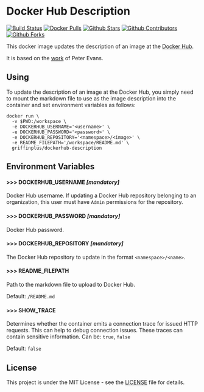 # Docker Hub Description

[![Build Status](https://dev.azure.com/griffinplus/Docker%20Images/_apis/build/status/11?branchName=master)](https://dev.azure.com/griffinplus/Docker%20Images/_build/latest?definitionId=11&branchName=master)
[![Docker Pulls](https://img.shields.io/docker/pulls/griffinplus/dockerhub-description.svg)](https://hub.docker.com/r/griffinplus/dockerhub-description)
[![Github Stars](https://img.shields.io/github/stars/griffinplus/docker-dockerhub-description.svg?label=github%20%E2%98%85)](https://github.com/griffinplus/docker-dockerhub-description)
[![Github Contributors](https://img.shields.io/github/contributors/griffinplus/docker-dockerhub-description.svg)](https://github.com/griffinplus/docker-dockerhub-description)
[![Github Forks](https://img.shields.io/github/forks/griffinplus/docker-dockerhub-description.svg?label=github%20forks)](https://github.com/griffinplus/docker-dockerhub-description)



This docker image updates the description of an image at the [Docker Hub](https://hub.docker.com/).

It is based on the [work](https://github.com/peter-evans/dockerhub-description) of Peter Evans.

## Using

To update the description of an image at the Docker Hub, you simply need to mount the markdown file to use as the image
description into the container and set environment variables as follows:

```shell
docker run \
  -v $PWD:/workspace \
  -e DOCKERHUB_USERNAME='<username>' \
  -e DOCKERHUB_PASSWORD='<password>' \
  -e DOCKERHUB_REPOSITORY='<namespace>/<image>' \
  -e README_FILEPATH='/workspace/README.md' \
  griffinplus/dockerhub-description
```

## Environment Variables

#### >>> DOCKERHUB_USERNAME ***[mandatory]***

Docker Hub username. If updating a Docker Hub repository belonging to an organization, this user must have `Admin`
permissions for the repository.

#### >>> DOCKERHUB_PASSWORD ***[mandatory]***

Docker Hub password.

#### >>> DOCKERHUB_REPOSITORY ***[mandatory]***

The Docker Hub repository to update in the format `<namespace>/<name>`.

#### >>> README_FILEPATH

Path to the markdown file to upload to Docker Hub.

Default: `/README.md`

#### >>> SHOW_TRACE

Determines whether the container emits a connection trace for issued HTTP requests. This can help to debug
connection issues. These traces can contain sensitive information. Can be: `true`, `false`

Default: `false`

## License

This project is under the MIT License - see the [LICENSE](LICENSE) file for details.
